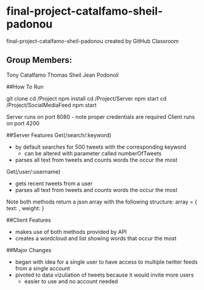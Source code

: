 # final-project-catalfamo-sheil-padonou
final-project-catalfamo-sheil-padonou created by GitHub Classroom

## Group Members:
Tony Catalfamo
Thomas Sheil
Jean Podonoli

##How To Run 

git clone <URL>
cd <PathToFiles>/Project 
npm install
cd <PathToFiles>/Project/Server 
npm start
cd <PathToFiles>/Project/SocialMediaFeed 
npm start

Server runs on port 8080 - note proper credentials are required
Client runs on port 4200

##Server Features
Get(/search/:keyword)
* by default searches for 500 tweets with the corresponding keyword
	* can be altered with parameter called numberOfTweets
* parses all text from tweets and counts words the occur the most

Get(/user/:username)
* gets recent tweets from a user
* parses all text from tweets and counts words the occur the most

Note both methods return a json array with the following structure:
	array = { text: <word>, weight: <number of occurences of word> }
	
##Client Features
* makes use of both methods provided by API
* creates a wordcloud and list showing words that occur the most

##Major Changes
* began with idea for a single user to have access to multiple twitter feeds from a single account
* pivoted to data vizuliation of tweets because it would invite more users
	* easier to use and no account needed